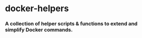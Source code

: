 # docker-helpers
### A collection of helper scripts & functions to extend and simplify Docker commands.

